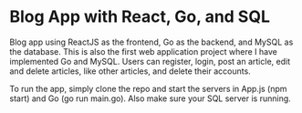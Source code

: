 # Blog App with React, Go, and SQL

Blog app using ReactJS as the frontend, Go as the backend, and MySQL as the database. This is also the first web application project where I have implemented Go and MySQL. Users can register, login, post an article, edit and delete articles, like other articles, and delete their accounts.

To run the app, simply clone the repo and start the servers in App.js (npm start) and Go (go run main.go). Also make sure your SQL server is running.

